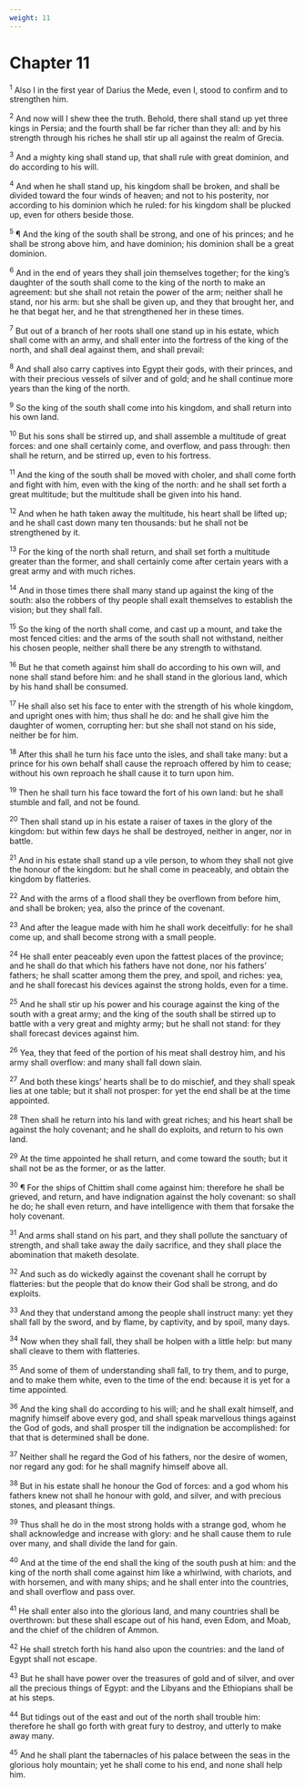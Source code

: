 ```yaml
---
weight: 11
---
```


# Chapter 11

<sup>1</sup> Also I in the first year of Darius the Mede, even I, stood to confirm and to strengthen him. 

<sup>2</sup> And now will I shew thee the truth. Behold, there shall stand up yet three kings in Persia; and the fourth shall be far richer than they all: and by his strength through his riches he shall stir up all against the realm of Grecia. 

<sup>3</sup> And a mighty king shall stand up, that shall rule with great dominion, and do according to his will. 

<sup>4</sup> And when he shall stand up, his kingdom shall be broken, and shall be divided toward the four winds of heaven; and not to his posterity, nor according to his dominion which he ruled: for his kingdom shall be plucked up, even for others beside those. 

<sup>5</sup> ¶ And the king of the south shall be strong, and one of his princes; and he shall be strong above him, and have dominion; his dominion shall be a great dominion. 

<sup>6</sup> And in the end of years they shall join themselves together; for the king’s daughter of the south shall come to the king of the north to make an agreement: but she shall not retain the power of the arm; neither shall he stand, nor his arm: but she shall be given up, and they that brought her, and he that begat her, and he that strengthened her in these times. 

<sup>7</sup> But out of a branch of her roots shall one stand up in his estate, which shall come with an army, and shall enter into the fortress of the king of the north, and shall deal against them, and shall prevail: 

<sup>8</sup> And shall also carry captives into Egypt their gods, with their princes, and with their precious vessels of silver and of gold; and he shall continue more years than the king of the north. 

<sup>9</sup> So the king of the south shall come into his kingdom, and shall return into his own land. 

<sup>10</sup> But his sons shall be stirred up, and shall assemble a multitude of great forces: and one shall certainly come, and overflow, and pass through: then shall he return, and be stirred up, even to his fortress. 

<sup>11</sup> And the king of the south shall be moved with choler, and shall come forth and fight with him, even with the king of the north: and he shall set forth a great multitude; but the multitude shall be given into his hand. 

<sup>12</sup> And when he hath taken away the multitude, his heart shall be lifted up; and he shall cast down many ten thousands: but he shall not be strengthened by it. 

<sup>13</sup> For the king of the north shall return, and shall set forth a multitude greater than the former, and shall certainly come after certain years with a great army and with much riches. 

<sup>14</sup> And in those times there shall many stand up against the king of the south: also the robbers of thy people shall exalt themselves to establish the vision; but they shall fall. 

<sup>15</sup> So the king of the north shall come, and cast up a mount, and take the most fenced cities: and the arms of the south shall not withstand, neither his chosen people, neither shall there be any strength to withstand. 

<sup>16</sup> But he that cometh against him shall do according to his own will, and none shall stand before him: and he shall stand in the glorious land, which by his hand shall be consumed. 

<sup>17</sup> He shall also set his face to enter with the strength of his whole kingdom, and upright ones with him; thus shall he do: and he shall give him the daughter of women, corrupting her: but she shall not stand on his side, neither be for him. 

<sup>18</sup> After this shall he turn his face unto the isles, and shall take many: but a prince for his own behalf shall cause the reproach offered by him to cease; without his own reproach he shall cause it to turn upon him. 

<sup>19</sup> Then he shall turn his face toward the fort of his own land: but he shall stumble and fall, and not be found. 

<sup>20</sup> Then shall stand up in his estate a raiser of taxes in the glory of the kingdom: but within few days he shall be destroyed, neither in anger, nor in battle. 

<sup>21</sup> And in his estate shall stand up a vile person, to whom they shall not give the honour of the kingdom: but he shall come in peaceably, and obtain the kingdom by flatteries. 

<sup>22</sup> And with the arms of a flood shall they be overflown from before him, and shall be broken; yea, also the prince of the covenant. 

<sup>23</sup> And after the league made with him he shall work deceitfully: for he shall come up, and shall become strong with a small people. 

<sup>24</sup> He shall enter peaceably even upon the fattest places of the province; and he shall do that which his fathers have not done, nor his fathers’ fathers; he shall scatter among them the prey, and spoil, and riches: yea, and he shall forecast his devices against the strong holds, even for a time. 

<sup>25</sup> And he shall stir up his power and his courage against the king of the south with a great army; and the king of the south shall be stirred up to battle with a very great and mighty army; but he shall not stand: for they shall forecast devices against him. 

<sup>26</sup> Yea, they that feed of the portion of his meat shall destroy him, and his army shall overflow: and many shall fall down slain. 

<sup>27</sup> And both these kings’ hearts shall be to do mischief, and they shall speak lies at one table; but it shall not prosper: for yet the end shall be at the time appointed. 

<sup>28</sup> Then shall he return into his land with great riches; and his heart shall be against the holy covenant; and he shall do exploits, and return to his own land. 

<sup>29</sup> At the time appointed he shall return, and come toward the south; but it shall not be as the former, or as the latter. 

<sup>30</sup> ¶ For the ships of Chittim shall come against him: therefore he shall be grieved, and return, and have indignation against the holy covenant: so shall he do; he shall even return, and have intelligence with them that forsake the holy covenant. 

<sup>31</sup> And arms shall stand on his part, and they shall pollute the sanctuary of strength, and shall take away the daily sacrifice, and they shall place the abomination that maketh desolate. 

<sup>32</sup> And such as do wickedly against the covenant shall he corrupt by flatteries: but the people that do know their God shall be strong, and do exploits. 

<sup>33</sup> And they that understand among the people shall instruct many: yet they shall fall by the sword, and by flame, by captivity, and by spoil, many days. 

<sup>34</sup> Now when they shall fall, they shall be holpen with a little help: but many shall cleave to them with flatteries. 

<sup>35</sup> And some of them of understanding shall fall, to try them, and to purge, and to make them white, even to the time of the end: because it is yet for a time appointed. 

<sup>36</sup> And the king shall do according to his will; and he shall exalt himself, and magnify himself above every god, and shall speak marvellous things against the God of gods, and shall prosper till the indignation be accomplished: for that that is determined shall be done. 

<sup>37</sup> Neither shall he regard the God of his fathers, nor the desire of women, nor regard any god: for he shall magnify himself above all. 

<sup>38</sup> But in his estate shall he honour the God of forces: and a god whom his fathers knew not shall he honour with gold, and silver, and with precious stones, and pleasant things. 

<sup>39</sup> Thus shall he do in the most strong holds with a strange god, whom he shall acknowledge and increase with glory: and he shall cause them to rule over many, and shall divide the land for gain. 

<sup>40</sup> And at the time of the end shall the king of the south push at him: and the king of the north shall come against him like a whirlwind, with chariots, and with horsemen, and with many ships; and he shall enter into the countries, and shall overflow and pass over. 

<sup>41</sup> He shall enter also into the glorious land, and many countries shall be overthrown: but these shall escape out of his hand, even Edom, and Moab, and the chief of the children of Ammon. 

<sup>42</sup> He shall stretch forth his hand also upon the countries: and the land of Egypt shall not escape. 

<sup>43</sup> But he shall have power over the treasures of gold and of silver, and over all the precious things of Egypt: and the Libyans and the Ethiopians shall be at his steps. 

<sup>44</sup> But tidings out of the east and out of the north shall trouble him: therefore he shall go forth with great fury to destroy, and utterly to make away many. 

<sup>45</sup> And he shall plant the tabernacles of his palace between the seas in the glorious holy mountain; yet he shall come to his end, and none shall help him. 


